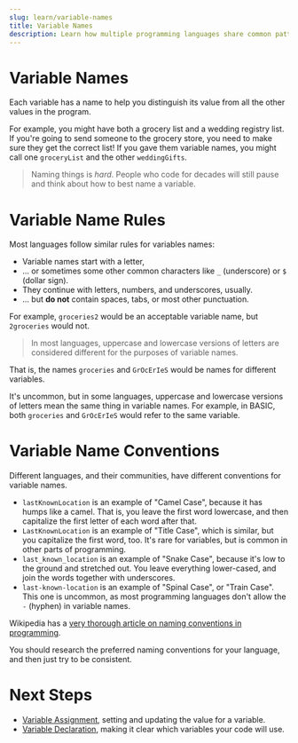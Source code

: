 ```yaml
---
slug: learn/variable-names
title: Variable Names
description: Learn how multiple programming languages share common patterns for naming variables.
---
```


# Variable Names

Each variable has a name to help you distinguish its value from all the other values in the program.

For example, you might have both a grocery list and a wedding registry list.
If you're going to send someone to the grocery store, you need to make sure they get the correct list!
If you gave them variable names, you might call one `groceryList` and the other `weddingGifts`.

> Naming things is _hard_.
> People who code for decades will still pause and think about how to best name a variable.

# Variable Name Rules

Most languages follow similar rules for variables names:

* Variable names start with a letter,
* ... or sometimes some other common characters like `_` (underscore) or `$` (dollar sign).
* They continue with letters, numbers, and underscores, usually.
* ... but **do not** contain spaces, tabs, or most other punctuation.

For example, `groceries2` would be an acceptable variable name, but `2groceries` would not.

> In most languages, uppercase and lowercase versions of letters are considered different for the purposes of variable names.

That is, the names `groceries` and `GrOcErIeS` would be names for different variables.

It's uncommon, but in some languages, uppercase and lowercase versions of letters mean the same thing in variable names.
For example, in BASIC, both `groceries` and `GrOcErIeS` would refer to the same variable.

# Variable Name Conventions

Different languages, and their communities, have different conventions for variable names.

* `lastKnownLocation` is an example of "Camel Case", because it has humps like a camel.
  That is, you leave the first word lowercase, and then capitalize the first letter of each word after that.
* `LastKnownLocation` is an example of "Title Case", which is similar, but you capitalize the first word, too.
  It's rare for variables, but is common in other parts of programming.
* `last_known_location` is an example of "Snake Case", because it's low to the ground and stretched out.
  You leave everything lower-cased, and join the words together with underscores.
* `last-known-location` is an example of "Spinal Case", or "Train Case".
  This one is uncommon, as most programming languages don't allow the `-` (hyphen) in variable names.

Wikipedia has a [very thorough article on naming conventions in programming](https://en.wikipedia.org/wiki/Naming_convention_(programming)).

You should research the preferred naming conventions for your language, and then just try to be consistent.

# Next Steps

* [Variable Assignment](/learn/variable-assignment/), setting and updating the value for a variable.
* [Variable Declaration](/learn/variable-declaration/), making it clear which variables your code will use.
